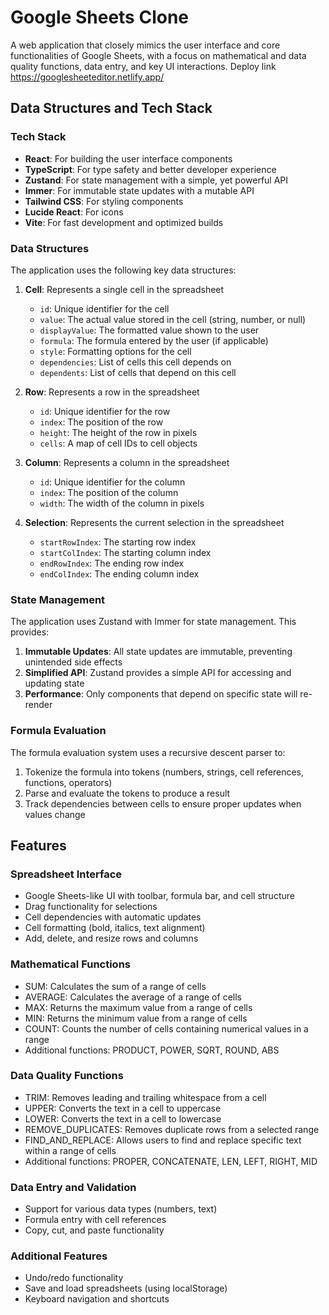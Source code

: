 # Google Sheets Clone

A web application that closely mimics the user interface and core functionalities of Google Sheets, with a focus on mathematical and data quality functions, data entry, and key UI interactions.
Deploy link https://googlesheeteditor.netlify.app/

## Data Structures and Tech Stack

### Tech Stack

- **React**: For building the user interface components
- **TypeScript**: For type safety and better developer experience
- **Zustand**: For state management with a simple, yet powerful API
- **Immer**: For immutable state updates with a mutable API
- **Tailwind CSS**: For styling components
- **Lucide React**: For icons
- **Vite**: For fast development and optimized builds

### Data Structures

The application uses the following key data structures:

1. **Cell**: Represents a single cell in the spreadsheet
   - `id`: Unique identifier for the cell
   - `value`: The actual value stored in the cell (string, number, or null)
   - `displayValue`: The formatted value shown to the user
   - `formula`: The formula entered by the user (if applicable)
   - `style`: Formatting options for the cell
   - `dependencies`: List of cells this cell depends on
   - `dependents`: List of cells that depend on this cell

2. **Row**: Represents a row in the spreadsheet
   - `id`: Unique identifier for the row
   - `index`: The position of the row
   - `height`: The height of the row in pixels
   - `cells`: A map of cell IDs to cell objects

3. **Column**: Represents a column in the spreadsheet
   - `id`: Unique identifier for the column
   - `index`: The position of the column
   - `width`: The width of the column in pixels

4. **Selection**: Represents the current selection in the spreadsheet
   - `startRowIndex`: The starting row index
   - `startColIndex`: The starting column index
   - `endRowIndex`: The ending row index
   - `endColIndex`: The ending column index

### State Management

The application uses Zustand with Immer for state management. This provides:

1. **Immutable Updates**: All state updates are immutable, preventing unintended side effects
2. **Simplified API**: Zustand provides a simple API for accessing and updating state
3. **Performance**: Only components that depend on specific state will re-render

### Formula Evaluation

The formula evaluation system uses a recursive descent parser to:

1. Tokenize the formula into tokens (numbers, strings, cell references, functions, operators)
2. Parse and evaluate the tokens to produce a result
3. Track dependencies between cells to ensure proper updates when values change

## Features

### Spreadsheet Interface
- Google Sheets-like UI with toolbar, formula bar, and cell structure
- Drag functionality for selections
- Cell dependencies with automatic updates
- Cell formatting (bold, italics, text alignment)
- Add, delete, and resize rows and columns

### Mathematical Functions
- SUM: Calculates the sum of a range of cells
- AVERAGE: Calculates the average of a range of cells
- MAX: Returns the maximum value from a range of cells
- MIN: Returns the minimum value from a range of cells
- COUNT: Counts the number of cells containing numerical values in a range
- Additional functions: PRODUCT, POWER, SQRT, ROUND, ABS

### Data Quality Functions
- TRIM: Removes leading and trailing whitespace from a cell
- UPPER: Converts the text in a cell to uppercase
- LOWER: Converts the text in a cell to lowercase
- REMOVE_DUPLICATES: Removes duplicate rows from a selected range
- FIND_AND_REPLACE: Allows users to find and replace specific text within a range of cells
- Additional functions: PROPER, CONCATENATE, LEN, LEFT, RIGHT, MID

### Data Entry and Validation
- Support for various data types (numbers, text)
- Formula entry with cell references
- Copy, cut, and paste functionality

### Additional Features
- Undo/redo functionality
- Save and load spreadsheets (using localStorage)
- Keyboard navigation and shortcuts
